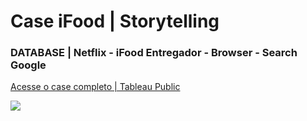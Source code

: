 # Case iFood | Storytelling
### DATABASE | Netflix - iFood Entregador - Browser - Search Google

[Acesse o case completo | Tableau Public](https://public.tableau.com/app/profile/dem.trio.da.costa.fragoso/viz/CASE_IFOOD/DemtrioFragoso-CaseIfood)

![](https://github.com/demetriofragoso/Case--iFood--Storytelling/blob/main/Data%20Visualization.gif)
